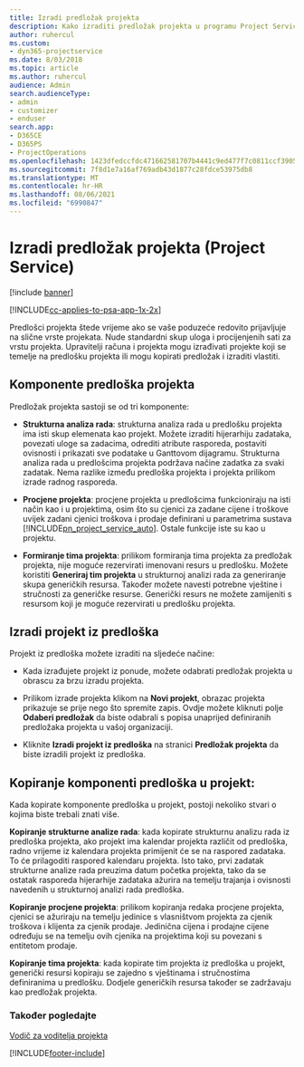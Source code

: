 ```yaml
---
title: Izradi predložak projekta
description: Kako izraditi predložak projekta u programu Project Service
author: ruhercul
ms.custom:
- dyn365-projectservice
ms.date: 8/03/2018
ms.topic: article
ms.author: ruhercul
audience: Admin
search.audienceType:
- admin
- customizer
- enduser
search.app:
- D365CE
- D365PS
- ProjectOperations
ms.openlocfilehash: 1423dfedccfdc471662581707b4441c9ed477f7c0811ccf3905af8c59f774f77
ms.sourcegitcommit: 7f8d1e7a16af769adb43d1877c28fdce53975db8
ms.translationtype: MT
ms.contentlocale: hr-HR
ms.lasthandoff: 08/06/2021
ms.locfileid: "6990847"
---
```

# <a name="create-a-project-template-project-service"></a>Izradi predložak projekta (Project Service)

[!include [banner](../includes/psa-now-project-operations.md)]

[!INCLUDE[cc-applies-to-psa-app-1x-2x](../includes/cc-applies-to-psa-app-1x-2x.md)]

Predlošci projekta štede vrijeme ako se vaše poduzeće redovito prijavljuje na slične vrste projekata. Nude standardni skup uloga i procijenjenih sati za vrstu projekta. Upravitelji računa i projekta mogu izrađivati projekte koji se temelje na predlošku projekta ili mogu kopirati predložak i izraditi vlastiti.  
  
## <a name="components-of-project-template"></a>Komponente predloška projekta
 Predložak projekta sastoji se od tri komponente:  
  
- **Strukturna analiza rada**: strukturna analiza rada u predlošku projekta ima isti skup elemenata kao projekt. Možete izraditi hijerarhiju zadataka, povezati uloge sa zadacima, odrediti atribute rasporeda, postaviti ovisnosti i prikazati sve podatake u Ganttovom dijagramu. Strukturna analiza rada u predlošcima projekta podržava načine zadatka za svaki zadatak. Nema razlike između predloška projekta i projekta prilikom izrade radnog rasporeda.  
  
- **Procjene projekta**: procjene projekta u predlošcima funkcioniraju na isti način kao i u projektima, osim što su cjenici za zadane cijene i troškove uvijek zadani cjenici troškova i prodaje definirani u parametrima sustava [!INCLUDE[pn_project_service_auto](../includes/pn-project-service-auto.md)]. Ostale funkcije iste su kao u projektu.  
  
- **Formiranje tima projekta**: prilikom formiranja tima projekta za predložak projekta, nije moguće rezervirati imenovani resurs u predlošku. Možete koristiti **Generiraj tim projekta** u strukturnoj analizi rada za generiranje skupa generičkih resursa. Također možete navesti potrebne vještine i stručnosti za generičke resurse. Generički resurs ne možete zamijeniti s resursom koji je moguće rezervirati u predlošku projekta.  
  
## <a name="create-a-project-from-a-template"></a>Izradi projekt iz predloška  
 Projekt iz predloška možete izraditi na sljedeće načine:  
  
-   Kada izrađujete projekt iz ponude, možete odabrati predložak projekta u obrascu za brzu izradu projekta.  
  
-   Prilikom izrade projekta klikom na **Novi projekt**, obrazac projekta prikazuje se prije nego što spremite zapis. Ovdje možete kliknuti polje **Odaberi predložak** da biste odabrali s popisa unaprijed definiranih predložaka projekta u vašoj organizaciji.  
  
-   Kliknite **Izradi projekt iz predloška** na stranici **Predložak projekta** da biste izradili projekt iz predloška.  
  
## <a name="copying-components-of-a-template-to-a-project"></a>Kopiranje komponenti predloška u projekt:  
 Kada kopirate komponente predloška u projekt, postoji nekoliko stvari o kojima biste trebali znati više.  
  
 **Kopiranje strukturne analize rada**: kada kopirate strukturnu analizu rada iz predloška projekta, ako projekt ima kalendar projekta različit od predloška, radno vrijeme iz kalendara projekta primijenit će se na raspored zadataka. To će prilagoditi raspored kalendaru projekta. Isto tako, prvi zadatak strukturne analize rada preuzima datum početka projekta, tako da se ostatak rasporeda hijerarhije zadataka ažurira na temelju trajanja i ovisnosti navedenih u strukturnoj analizi rada predloška.  
  
 **Kopiranje procjene projekta**: prilikom kopiranja redaka procjene projekta, cjenici se ažuriraju na temelju jedinice s vlasništvom projekta za cjenik troškova i klijenta za cjenik prodaje. Jedinična cijena i prodajne cijene određuju se na temelju ovih cjenika na projektima koji su povezani s entitetom prodaje.  
  
 **Kopiranje tima projekta**: kada kopirate tim projekta iz predloška u projekt, generički resursi kopiraju se zajedno s vještinama i stručnostima definiranima u predlošku. Dodjele generičkih resursa također se zadržavaju kao predložak projekta.  
  
### <a name="see-also"></a>Također pogledajte  
 [Vodič za voditelja projekta](../psa/project-manager-guide.md)


[!INCLUDE[footer-include](../includes/footer-banner.md)]
